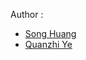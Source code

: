 Author :

- [Song Huang](https://github.com/dr-guangtou)
- [Quanzhi Ye](http://www.astro.caltech.edu/~qye/)

